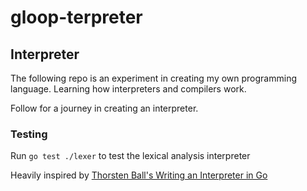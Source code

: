 # gloop-terpreter

## Interpreter
The following repo is an experiment in creating my own programming language. Learning how interpreters and compilers work.

Follow for a journey in creating an interpreter.

### Testing
Run `go test ./lexer` to test the lexical analysis interpreter

Heavily inspired by [Thorsten Ball's Writing an Interpreter in Go](https://interpreterbook.com/)